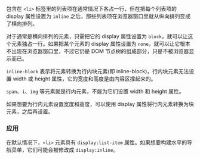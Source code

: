 
包含在 `<li>` 标签里的列表项在通常情况下各占一行，但在把每个列表项的 display 属性设置为 `inline` 之后，那些列表项在浏览器窗口里就从纵向排列变成了横向排列。

对于通常是横向排列的元素，只需把它的 display 属性设置为 `block`，就可以让这个元素独占一行。如果把某个元素的 display 属性设置为 `none`，就可以让它根本不出现在浏览器窗口里，不过它仍是 DOM 节点树的组成部分，只是不被浏览器显示而已。

`inline-block` 表示将元素转换为行内块元素(即 inline-block)，行内块元素无法设置 width 或 height 属性，它的宽度和高度是由内容区撑起来的。

`span`、`i`、`img` 等元素就是行内元素，不能为它们设置 width 和 height 属性。

如果想要为行内元素设置宽度和高度，可以使用 display 属性将行内元素转换为块元素，之后再设置。

### 应用

在默认情况下，`<li>` 元素具有 `display:list-item` 属性。如果想要构建水平的导航菜单，它们可能会被修改成 `display:inline`。